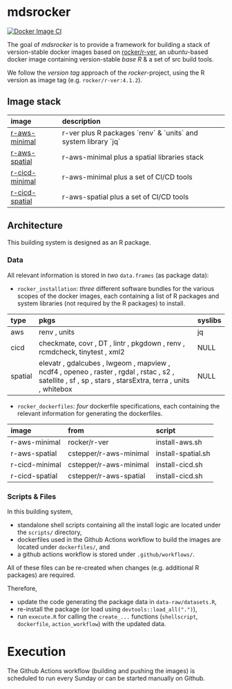 
<!-- README.md is generated from README.Rmd. Please edit that file -->

# mdsrocker

<!-- badges: start -->

[![Docker Image
CI](https://github.com/cstepper/mdsrocker/actions/workflows/publish-docker-images.yml/badge.svg)](https://github.com/cstepper/mdsrocker/actions/workflows/publish-docker-images.yml)
<!-- badges: end -->

The goal of *mdsrocker* is to provide a framework for building a stack
of version-stable docker images based on
[rocker/r-ver](https://hub.docker.com/r/rocker/r-ver), an *ubuntu*-based
docker image containing version-stable *base R* & a set of src build
tools.

We follow the *version tag* approach of the *rocker*-project, using the
R version as image tag (e.g. `rocker/r-ver:4.1.2`).

## Image stack

<table>
<thead>
<tr>
<th style="text-align:left;">
image
</th>
<th style="text-align:left;">
description
</th>
</tr>
</thead>
<tbody>
<tr>
<td style="text-align:left;">
<a href="https://hub.docker.com/r/cstepper/r-aws-minimal" style="     " >r-aws-minimal</a>
</td>
<td style="text-align:left;">
r-ver plus R packages `renv` & `units` and system library `jq`
</td>
</tr>
<tr>
<td style="text-align:left;">
<a href="https://hub.docker.com/r/cstepper/r-aws-spatial" style="     " >r-aws-spatial</a>
</td>
<td style="text-align:left;">
r-aws-minimal plus a spatial libraries stack
</td>
</tr>
<tr>
<td style="text-align:left;">
<a href="https://hub.docker.com/r/cstepper/r-cicd-minimal" style="     " >r-cicd-minimal</a>
</td>
<td style="text-align:left;">
r-aws-minimal plus a set of CI/CD tools
</td>
</tr>
<tr>
<td style="text-align:left;">
<a href="https://hub.docker.com/r/cstepper/r-cicd-spatial" style="     " >r-cicd-spatial</a>
</td>
<td style="text-align:left;">
r-aws-spatial plus a set of CI/CD tools
</td>
</tr>
</tbody>
</table>

## Architecture

This building system is designed as an R package.

### Data

All relevant information is stored in *two* `data.frames` (as package
data):

-   `rocker_installation`: *three* different software bundles for the
    various scopes of the docker images, each containing a list of R
    packages and system libraries (not required by the R packages) to
    install.

<table>
<thead>
<tr>
<th style="text-align:left;">
type
</th>
<th style="text-align:left;">
pkgs
</th>
<th style="text-align:left;">
syslibs
</th>
</tr>
</thead>
<tbody>
<tr>
<td style="text-align:left;">
aws
</td>
<td style="text-align:left;">
renv , units
</td>
<td style="text-align:left;">
jq
</td>
</tr>
<tr>
<td style="text-align:left;">
cicd
</td>
<td style="text-align:left;">
checkmate, covr , DT , lintr , pkgdown , renv , rcmdcheck, tinytest ,
xml2
</td>
<td style="text-align:left;">
NULL
</td>
</tr>
<tr>
<td style="text-align:left;">
spatial
</td>
<td style="text-align:left;">
elevatr , gdalcubes , lwgeom , mapview , ncdf4 , openeo , raster , rgdal
, rstac , s2 , satellite , sf , sp , stars , starsExtra, terra , units ,
whitebox
</td>
<td style="text-align:left;">
NULL
</td>
</tr>
</tbody>
</table>

-   `rocker_dockerfiles`: *four* dockerfile specifications, each
    containing the relevant information for generating the dockerfiles.

<table>
<thead>
<tr>
<th style="text-align:left;">
image
</th>
<th style="text-align:left;">
from
</th>
<th style="text-align:left;">
script
</th>
</tr>
</thead>
<tbody>
<tr>
<td style="text-align:left;">
r-aws-minimal
</td>
<td style="text-align:left;">
rocker/r-ver
</td>
<td style="text-align:left;">
install-aws.sh
</td>
</tr>
<tr>
<td style="text-align:left;">
r-aws-spatial
</td>
<td style="text-align:left;">
cstepper/r-aws-minimal
</td>
<td style="text-align:left;">
install-spatial.sh
</td>
</tr>
<tr>
<td style="text-align:left;">
r-cicd-minimal
</td>
<td style="text-align:left;">
cstepper/r-aws-minimal
</td>
<td style="text-align:left;">
install-cicd.sh
</td>
</tr>
<tr>
<td style="text-align:left;">
r-cicd-spatial
</td>
<td style="text-align:left;">
cstepper/r-aws-spatial
</td>
<td style="text-align:left;">
install-cicd.sh
</td>
</tr>
</tbody>
</table>

### Scripts & Files

In this building system,

-   standalone shell scripts containing all the install logic are
    located under the `scripts/` directory,
-   dockerfiles used in the Github Actions workflow to build the images
    are located under `dockerfiles/`, and
-   a github actions workflow is stored under `.github/workflows/`.

All of these files can be re-created when changes (e.g. additional R
packages) are required.

Therefore,

-   update the code generating the package data in
    `data-raw/datasets.R`,
-   re-install the package (or load using `devtools::load_all(".")`),
-   run `execute.R` for calling the `create_...` functions
    (`shellscript`, `dockerfile`, `action_workflow`) with the updated
    data.

# Execution

The Github Actions workflow (building and pushing the images) is
scheduled to run every Sunday or can be started manually on Github.
